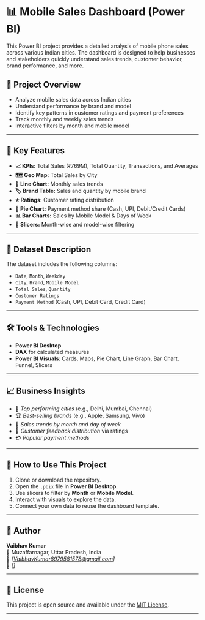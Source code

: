 # 📊 Mobile Sales Dashboard (Power BI)

This Power BI project provides a detailed analysis of mobile phone sales across various Indian cities. 
The dashboard is designed to help businesses and stakeholders quickly understand sales trends, customer behavior, brand performance, and more.


## 🧾 Project Overview

- Analyze mobile sales data across Indian cities
- Understand performance by brand and model
- Identify key patterns in customer ratings and payment preferences
- Track monthly and weekly sales trends
- Interactive filters by month and mobile model

---

## 🚀 Key Features

- **📈 KPIs:** Total Sales (₹769M), Total Quantity, Transactions, and Averages  
- **🗺️ Geo Map:** Total Sales by City  
- **📆 Line Chart:** Monthly sales trends  
- **🏷️ Brand Table:** Sales and quantity by mobile brand  
- **⭐ Ratings:** Customer rating distribution  
- **🧾 Pie Chart:** Payment method share (Cash, UPI, Debit/Credit Cards)  
- **📊 Bar Charts:** Sales by Mobile Model & Days of Week  
- **🎯 Slicers:** Month-wise and model-wise filtering

---

## 🧩 Dataset Description

The dataset includes the following columns:
- `Date`, `Month`, `Weekday`
- `City`, `Brand`, `Mobile Model`
- `Total Sales`, `Quantity`
- `Customer Ratings`
- `Payment Method` (Cash, UPI, Debit Card, Credit Card)

---

## 🛠️ Tools & Technologies

- **Power BI Desktop**
- **DAX** for calculated measures
- **Power BI Visuals**: Cards, Maps, Pie Chart, Line Graph, Bar Chart, Funnel, Slicers

---

## 📈 Business Insights

- 📍 *Top performing cities* (e.g., Delhi, Mumbai, Chennai)
- 🏆 *Best-selling brands* (e.g., Apple, Samsung, Vivo)
- 📅 *Sales trends by month and day of week*
- 💬 *Customer feedback distribution* via ratings
- 💳 *Popular payment methods*

---

## 📂 How to Use This Project

1. Clone or download the repository.
2. Open the `.pbix` file in **Power BI Desktop**.
3. Use slicers to filter by **Month** or **Mobile Model**.
4. Interact with visuals to explore the data.
5. Connect your own data to reuse the dashboard template.

---

## 👤 Author

**Vaibhav Kumar**  
📍 Muzaffarnagar, Uttar Pradesh, India  
📧 *[VaibhavKumar8979581578@gmail.com]*  
🔗 *[]*

---

## 📄 License

This project is open source and available under the [MIT License](LICENSE).

---

